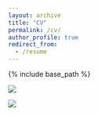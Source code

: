 ```yaml
---
layout: archive
title: "CV"
permalink: /cv/
author_profile: true
redirect_from:
  - /resume
---
```


{% include base_path %}

![](https://images/tcc_CV_00.PNG)

![](https://images/tcc_CV_01.PNG)
